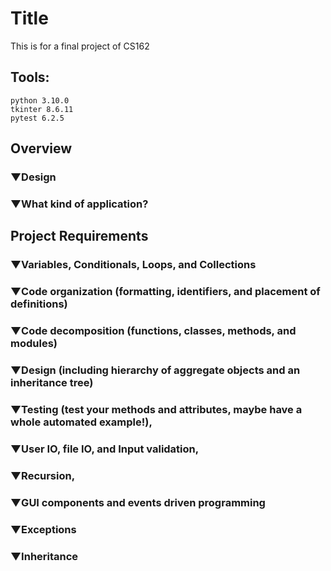 # Title
This is for a final project of CS162

## Tools:
    python 3.10.0
    tkinter 8.6.11
    pytest 6.2.5

## Overview
### ▼Design
### ▼What kind of application?

## Project Requirements
### ▼Variables, Conditionals, Loops, and Collections

### ▼Code organization (formatting, identifiers, and placement of definitions)

### ▼Code decomposition (functions, classes, methods, and modules)

### ▼Design (including hierarchy of aggregate objects and an inheritance tree)

### ▼Testing (test your methods and attributes, maybe have a whole automated example!),

### ▼User IO, file IO, and Input validation,

### ▼Recursion,

### ▼GUI components and events driven programming

### ▼Exceptions

### ▼Inheritance
